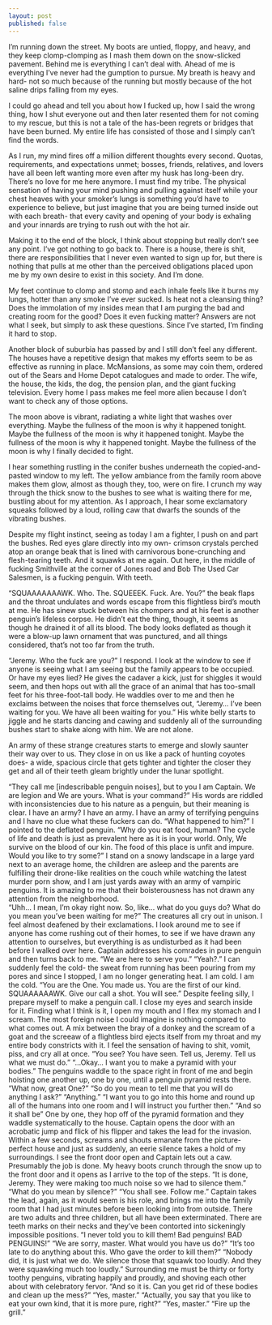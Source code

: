 ```yaml
---
layout: post
published: false
---
```

I’m running down the street. My boots are untied, floppy, and heavy, and they keep clomp-clomping as I mash them down on the snow-slicked pavement. Behind me is everything I can’t deal with. Ahead of me is everything I’ve never had the gumption to pursue. My breath is heavy and hard- not so much because of the running but mostly because of the hot saline drips falling from my eyes.  

I could go ahead and tell you about how I fucked up, how I said the wrong thing, how I shut everyone out and then later resented them for not coming to my rescue, but this is not a tale of the has-been regrets or bridges that have been burned. My entire life has consisted of those and I simply can’t find the words. 

As I run, my mind fires off a million different thoughts every second. Quotas, requirements, and expectations unmet; bosses, friends, relatives, and lovers have all been left wanting more even after my husk has long-been dry. There’s no love for me here anymore. I must find my tribe.
The physical sensation of having your mind pushing and pulling against itself while your chest heaves with your smoker’s lungs is something you’d have to experience to believe, but just imagine that you are being turned inside out with each breath- that every cavity and opening of your body is exhaling and your innards are trying to rush out with the hot air.  

Making it to the end of the block, I think about stopping but really don’t see any point. I’ve got nothing to go back to. There is a house, there is shit, there are responsibilities that I never even wanted to sign up for, but there is nothing that pulls at me other than the perceived obligations placed upon me by my own desire to exist in this society. And I’m done.

My feet continue to clomp and stomp and each inhale feels like it burns my lungs, hotter than any smoke I’ve ever sucked. Is heat not a cleansing thing? Does the immolation of my insides mean that I am purging the bad and creating room for the good? Does it even fucking matter? Answers are not what I seek, but simply to ask these questions. Since I’ve started, I’m finding it hard to stop. 

Another block of suburbia has passed by and I still don’t feel any different. The houses have a repetitive design that makes my efforts seem to be as effective as running in place. McMansions, as some may coin them, ordered out of the Sears and Home Depot catalogues and made to order. The wife, the house, the kids, the dog, the pension plan, and the giant fucking television. Every home I pass makes me feel more alien because I don’t want to check any of those options. 

The moon above is vibrant, radiating a white light that washes over everything. Maybe the fullness of the moon is why it happened tonight. Maybe the fullness of the moon is why it happened tonight. Maybe the fullness of the moon is why it happened tonight. Maybe the fullness of the moon is why I finally decided to fight. 

I hear something rustling in the conifer bushes underneath the copied-and-pasted window to my left. The yellow ambiance from the family room above makes them glow, almost as though they, too, were on fire. I crunch my way through the thick snow to the bushes to see what is waiting there for me, bustling about for my attention. As I approach, I hear some exclamatory squeaks followed by a loud, rolling caw that dwarfs the sounds of the vibrating bushes. 

Despite my flight instinct, seeing as today I am a fighter, I push on and part the bushes. Red eyes glare directly into my own- crimson crystals perched atop an orange beak that is lined with carnivorous bone-crunching and flesh-tearing teeth. And it squawks at me again. Out here, in the middle of fucking Smithville at the corner of Jones road and Bob The Used Car Salesmen, is a fucking penguin. With teeth. 

“SQUAAAAAAAWK. Who. The. SQUEEEK. Fuck. Are. You?” the beak flaps and the throat undulates and words escape from this flightless bird’s mouth at me. He has sinew stuck between his chompers and at his feet is another penguin’s lifeless corpse. He didn’t eat the thing, though, it seems as though he drained it of all its blood. The body looks deflated as though it were a blow-up lawn ornament that was punctured, and all things considered, that’s not too far from the truth. 

“Jeremy. Who the fuck are you?” I respond. I look at the window to see if anyone is seeing what I am seeing but the family appears to be occupied. Or have my eyes lied? He gives the cadaver a kick, just for shiggles it would seem, and then hops out with all the grace of an animal that has too-small feet for his three-foot-tall body. He waddles over to me and then he exclaims between the noises that force themselves out, “Jeremy… I’ve been waiting for you. We have all been waiting for you.” His white belly starts to jiggle and he starts dancing and cawing and suddenly all of the surrounding bushes start to shake along with him. We are not alone. 

An army of these strange creatures starts to emerge and slowly saunter their way over to us. They close in on us like a pack of hunting coyotes does- a wide, spacious circle that gets tighter and tighter the closer they get and all of their teeth gleam brightly under the lunar spotlight. 

“They call me [indescribable penguin noises], but to you I am Captain. We are legion and We are yours. What is your command?” His words are riddled with inconsistencies due to his nature as a penguin, but their meaning is clear. I have an army? I have an army. I have an army of terrifying penguins and I have no clue what these fuckers can do. 
	“What happened to him?” I pointed to the deflated penguin. 
	“Why do you eat food, human? The cycle of life and death is just as prevalent here as it is in your world. Only, We survive on the blood of our kin. The food of this place is unfit and impure. Would you like to try some?” 
	I stand on a snowy landscape in a large yard next to an average home, the children are asleep and the parents are fulfilling their drone-like realities on the couch while watching the latest murder porn show, and I am just yards away with an army of vampiric penguins. It is amazing to me that their boisterousness has not drawn any attention from the neighborhood.  
	“Uhh… I mean, I’m okay right now. So, like… what do you guys do? What do you mean you’ve been waiting for me?”
	The creatures all cry out in unison. I feel almost deafened by their exclamations. I look around me to see if anyone has come rushing out of their homes, to see if we have drawn any attention to ourselves, but everything is as undisturbed as it had been before I walked over here. 
	Captain addresses his comrades in pure penguin and then turns back to me. 
	“We are here to serve you.”
	“Yeah?.”
	I can suddenly feel the cold- the sweat from running has been pouring from my pores and since I stopped, I am no longer generating heat. I am cold. I am the cold. 
	“You are the One. You made us. You are the first of our kind. SQUAAAAAAWK. Give our call a shot. You will see.”
	Despite feeling silly, I prepare myself to make a penguin call. I close my eyes and search inside for it. Finding what I think is it, I open my mouth and I flex my stomach and I scream. 
	The most foreign noise I could imagine is nothing compared to what comes out. A mix between the bray of a donkey and the scream of a goat and the screeaw of a flightless bird ejects itself from my throat and my entire body constricts with it. I feel the sensation of having to shit, vomit, piss, and cry all at once. 
	“You see? You have seen. Tell us, Jeremy. Tell us what we must do.” 
	“…Okay… I want you to make a pyramid with your bodies.”
	The penguins waddle to the space right in front of me and begin hoisting one another up, one by one, until a penguin pyramid rests there. 
	“What now, great One?”
	“So do you mean to tell me that you will do anything I ask?”
	“Anything.”
	“I want you to go into this home and round up all of the humans into one room and I will instruct you further then.”
	“And so it shall be”
	One by one, they hop off of the pyramid formation and they waddle systematically to the house. Captain opens the door with an acrobatic jump and flick of his flipper and takes the lead for the invasion. 
	Within a few seconds, screams and shouts emanate from the picture-perfect house and just as suddenly, an eerie silence takes a hold of my surroundings. I see the front door open and Captain lets out a caw. Presumably the job is done. 
	 My heavy boots crunch through the snow up to the front door and it opens as I arrive to the top of the steps. 
	“It is done, Jeremy. They were making too much noise so we had to silence them.”
	“What do you mean by silence?”
	“You shall see. Follow me.”
	Captain takes the lead, again, as it would seem is his role, and brings me into the family room that I had just minutes before been looking into from outside. There are two adults and three children, but all have been exterminated. There are teeth marks on their necks and they’ve been contorted into sickeningly impossible positions. 
	“I never told you to kill them! Bad penguins! BAD PENGUINS!”
	“We are sorry, master. What would you have us do?”
	“It’s too late to do anything about this. Who gave the order to kill them?”
	“Nobody did, it is just what we do. We silence those that squawk too loudly. And they were squawking much too loudly.” 
	Surrounding me must be thirty or forty toothy penguins, vibrating happily and proudly, and shoving each other about with celebratory fervor. 
	“And so it is. Can you get rid of these bodies and clean up the mess?”
	“Yes, master.”
	“Actually, you say that you like to eat your own kind, that it is more pure, right?”
	“Yes, master.”
	“Fire up the grill.”
